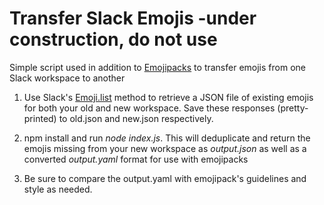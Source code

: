 # Transfer Slack Emojis -under construction, do not use

Simple script used in addition to [Emojipacks](https://github.com/lambtron/emojipacks) to transfer emojis from one Slack workspace to another

1. Use Slack's [Emoji.list](https://api.slack.com/methods/emoji.list) method to retrieve a JSON file of existing emojis for both your old and new workspace. Save these responses (pretty-printed) to old.json and new.json respectively.

2. npm install and run *node index.js*. This will deduplicate and return the emojis missing from your new workspace as *output.json* as well as a converted *output.yaml* format for use with emojipacks

3. Be sure to compare the output.yaml with emojipack's guidelines and style as needed.